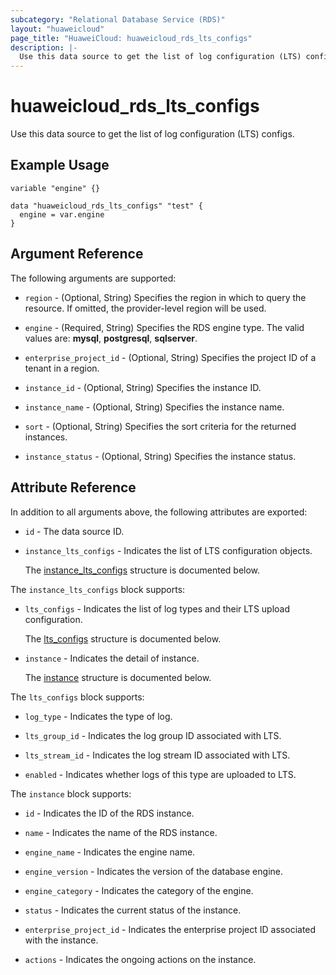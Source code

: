 ```yaml
---
subcategory: "Relational Database Service (RDS)"
layout: "huaweicloud"
page_title: "HuaweiCloud: huaweicloud_rds_lts_configs"
description: |-
  Use this data source to get the list of log configuration (LTS) configs.
---
```


# huaweicloud_rds_lts_configs

Use this data source to get the list of log configuration (LTS) configs.

## Example Usage

```hcl
variable "engine" {}

data "huaweicloud_rds_lts_configs" "test" {
  engine = var.engine
}
```

## Argument Reference

The following arguments are supported:

* `region` - (Optional, String) Specifies the region in which to query the resource.
  If omitted, the provider-level region will be used.

* `engine` - (Required, String) Specifies the RDS engine type. The valid values are:
  **mysql**, **postgresql**, **sqlserver**.

* `enterprise_project_id` - (Optional, String) Specifies the project ID of a tenant in a region.

* `instance_id` - (Optional, String) Specifies the instance ID.

* `instance_name` - (Optional, String) Specifies the instance name.

* `sort` - (Optional, String) Specifies the sort criteria for the returned instances.

* `instance_status` - (Optional, String) Specifies the instance status.

## Attribute Reference

In addition to all arguments above, the following attributes are exported:

* `id` - The data source ID.

* `instance_lts_configs` - Indicates the list of LTS configuration objects.

  The [instance_lts_configs](#instance_lts_configs_struct) structure is documented below.

<a name="instance_lts_configs_struct"></a>
The `instance_lts_configs` block supports:

* `lts_configs` - Indicates the list of log types and their LTS upload configuration.

  The [lts_configs](#lts_configs_struct) structure is documented below.

* `instance` - Indicates the detail of instance.

  The [instance](#instance_struct) structure is documented below.

<a name="lts_configs_struct"></a>
The `lts_configs` block supports:

* `log_type` - Indicates the type of log.

* `lts_group_id` - Indicates the log group ID associated with LTS.

* `lts_stream_id` - Indicates the log stream ID associated with LTS.

* `enabled` - Indicates whether logs of this type are uploaded to LTS.

<a name="instance_struct"></a>
The `instance` block supports:

* `id` - Indicates the ID of the RDS instance.

* `name` - Indicates the name of the RDS instance.

* `engine_name` - Indicates the engine name.

* `engine_version` - Indicates the version of the database engine.

* `engine_category` - Indicates the category of the engine.

* `status` - Indicates the current status of the instance.

* `enterprise_project_id` - Indicates the enterprise project ID associated with the instance.

* `actions` - Indicates the ongoing actions on the instance.
